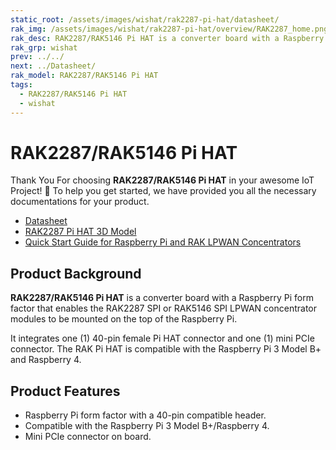 ```yaml
---
static_root: /assets/images/wishat/rak2287-pi-hat/datasheet/
rak_img: /assets/images/wishat/rak2287-pi-hat/overview/RAK2287_home.png
rak_desc: RAK2287/RАК5146 Pi HAT is a converter board with a Raspberry Pi form factor that enables the RAK2287 SPI or RAK5146 SPI LPWAN concentrator modules to be mounted on the top of the Raspberry Pi.
rak_grp: wishat
prev: ../../
next: ../Datasheet/
rak_model: RAK2287/RAK5146 Pi HAT
tags:
  - RAK2287/RAK5146 Pi HAT
  - wishat
---
```


# RAK2287/RAK5146 Pi HAT
Thank You For choosing **RAK2287/RAK5146 Pi HAT** in your awesome IoT Project! 🎉 To help you get started, we have provided you all the necessary documentations for your product.

* [Datasheet](../Datasheet/)
* [RAK2287 Pi HAT 3D Model](https://downloads.rakwireless.com/3D_File/WisHat/PWB-RAK2287_PI_HAT.stp)
* [Quick Start Guide for Raspberry Pi and RAK LPWAN Concentrators](https://docs.rakwireless.com/Knowledge-Hub/Learn/Raspberry-Pi-and-RAK-LPWAN-Concentrators/)



## Product Background

**RAK2287/RАК5146 Pi HAT** is a converter board with a Raspberry Pi form factor that enables the RAK2287 SPI or RAK5146 SPI LPWAN concentrator modules to be mounted on the top of the Raspberry Pi.

It integrates one (1) 40-pin female Pi HAT connector and one (1) mini PCIe connector. The RAK Pi HAT is compatible with the Raspberry Pi 3 Model B+ and Raspberry 4.

## Product Features

- Raspberry Pi form factor with a 40-pin compatible header.
- Compatible with the Raspberry Pi 3 Model B+/Raspberry 4.
- Mini PCIe connector on board.
